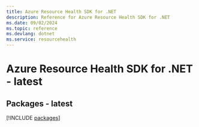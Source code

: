 ```yaml
---
title: Azure Resource Health SDK for .NET
description: Reference for Azure Resource Health SDK for .NET
ms.date: 09/02/2024
ms.topic: reference
ms.devlang: dotnet
ms.service: resourcehealth
---
```

# Azure Resource Health SDK for .NET - latest
## Packages - latest
[!INCLUDE [packages](resource-health-index.md)]